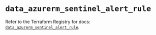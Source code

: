 # `data_azurerm_sentinel_alert_rule`

Refer to the Terraform Registry for docs: [`data_azurerm_sentinel_alert_rule`](https://registry.terraform.io/providers/hashicorp/azurerm/3.96.0/docs/data-sources/sentinel_alert_rule).
